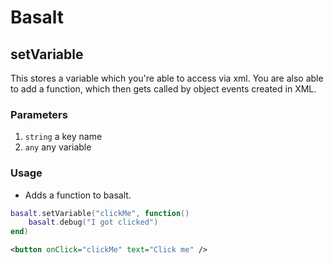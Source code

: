 # Basalt

## setVariable

This stores a variable which you're able to access via xml. You are also able to add a function, which then gets called by object events created in XML.

### Parameters

1. `string` a key name
2. `any` any variable

### Usage

* Adds a function to basalt.

```lua
basalt.setVariable("clickMe", function()
    basalt.debug("I got clicked")
end)

```

```xml
<button onClick="clickMe" text="Click me" />
```
